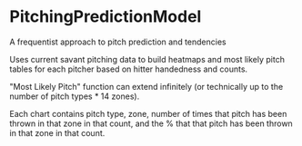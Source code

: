 # PitchingPredictionModel
A frequentist approach to pitch prediction and tendencies

Uses current savant pitching data to build heatmaps and most likely pitch tables for each pitcher based on hitter handedness and counts.

"Most Likely Pitch" function can extend infinitely (or technically up to the number of pitch types * 14 zones).

Each chart contains pitch type, zone, number of times that pitch has been thrown in that zone in that count, and the % that that pitch has been thrown in that zone in that count.
